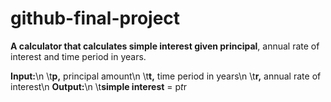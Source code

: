 # github-final-project

**A calculator that calculates simple interest given principal**, annual rate of interest and time period in years.

**Input:**\n
   \t**p,** principal amount\n
   \t**t,** time period in years\n
   \t**r,** annual rate of interest\n
**Output:**\n
   \t**simple interest** = p*t*r
